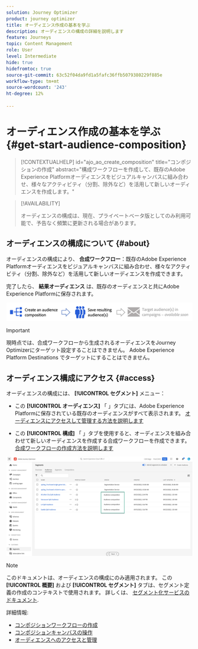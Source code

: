 ```yaml
---
solution: Journey Optimizer
product: journey optimizer
title: オーディエンス作成の基本を学ぶ
description: オーディエンスの構成の詳細を説明します
feature: Journeys
topic: Content Management
role: User
level: Intermediate
hide: true
hidefromtoc: true
source-git-commit: 63c52f04da9fd1a5fafc36ffb5079380229f885e
workflow-type: tm+mt
source-wordcount: '243'
ht-degree: 12%

---
```


# オーディエンス作成の基本を学ぶ {#get-start-audience-composition}

>[!CONTEXTUALHELP]
>id="ajo_ao_create_composition"
>title="コンポジションの作成"
>abstract="構成ワークフローを作成して、既存のAdobe Experience Platformオーディエンスをビジュアルキャンバスに組み合わせ、様々なアクティビティ（分割、除外など）を活用して新しいオーディエンスを作成します。"

>[!AVAILABILITY]
>
>オーディエンスの構成は、現在、プライベートベータ版としてのみ利用可能で、予告なく頻繁に更新される場合があります。

## オーディエンスの構成について {#about}

オーディエンスの構成により、 **合成ワークフロー**：既存のAdobe Experience Platformオーディエンスをビジュアルキャンバスに組み合わせ、様々なアクティビティ（分割、除外など）を活用して新しいオーディエンスを作成できます。

完了したら、 **結果オーディエンス** は、既存のオーディエンスと共にAdobe Experience Platformに保存されます。<!--, and can be **leveraged in campaigns** to target customers.-->

![](assets/audiences-process.png)

>[!IMPORTANT]
>
>現時点では、合成ワークフローから生成されるオーディエンスをJourney Optimizerにターゲット設定することはできません。 Adobe Experience Platform Destinations でターゲットにすることはできません。

## オーディエンス構成にアクセス {#access}

オーディエンスの構成には、 **[!UICONTROL セグメント]** メニュー：

* この **[!UICONTROL オーディエンス]** 「 」タブには、Adobe Experience Platformに保存されている既存のオーディエンスがすべて表示されます。 [オーディエンスにアクセスして管理する方法を説明します](access-audiences.md)

* この **[!UICONTROL 構成]** 「 」タブを使用すると、オーディエンスを組み合わせて新しいオーディエンスを作成する合成ワークフローを作成できます。 [合成ワークフローの作成方法を説明します](create-compositions.md)

![](assets/audiences-list.png)

>[!NOTE]
>
>このドキュメントは、オーディエンスの構成にのみ適用されます。 この **[!UICONTROL 概要]** および **[!UICONTROL セグメント]** タブは、セグメント定義の作成のコンテキストで使用されます。 詳しくは、 [セグメント化サービスのドキュメント](https://experienceleague.adobe.com/docs/experience-platform/segmentation/pql/overview.html?lang=ja).

詳細情報:

* [コンポジションワークフローの作成](create-compositions.md)
* [コンポジションキャンバスの操作](composition-canvas.md)
* [オーディエンスへのアクセスと管理](access-audiences.md)
